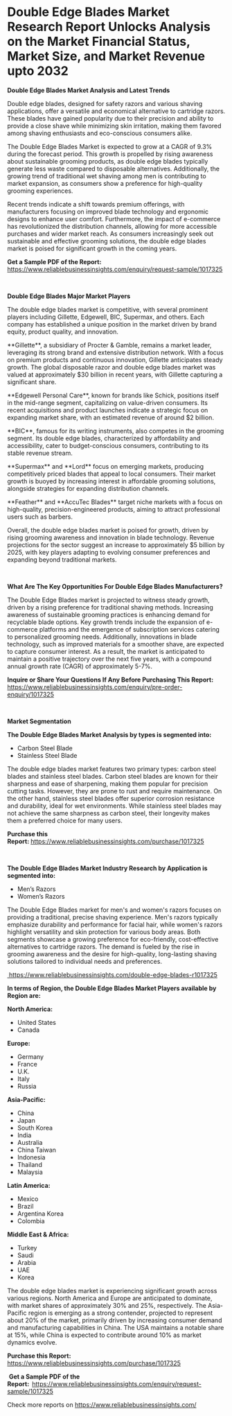 <p><h1>Double Edge Blades Market Research Report Unlocks Analysis on the Market Financial Status, Market Size, and Market Revenue upto 2032</h1></p><p><strong>Double Edge Blades Market Analysis and Latest Trends</strong></p>
<p><p>Double edge blades, designed for safety razors and various shaving applications, offer a versatile and economical alternative to cartridge razors. These blades have gained popularity due to their precision and ability to provide a close shave while minimizing skin irritation, making them favored among shaving enthusiasts and eco-conscious consumers alike.</p><p>The Double Edge Blades Market is expected to grow at a CAGR of 9.3% during the forecast period. This growth is propelled by rising awareness about sustainable grooming products, as double edge blades typically generate less waste compared to disposable alternatives. Additionally, the growing trend of traditional wet shaving among men is contributing to market expansion, as consumers show a preference for high-quality grooming experiences.</p><p>Recent trends indicate a shift towards premium offerings, with manufacturers focusing on improved blade technology and ergonomic designs to enhance user comfort. Furthermore, the impact of e-commerce has revolutionized the distribution channels, allowing for more accessible purchases and wider market reach. As consumers increasingly seek out sustainable and effective grooming solutions, the double edge blades market is poised for significant growth in the coming years.</p></p>
<p><strong>Get a Sample PDF of the Report:&nbsp;</strong> <a href="https://www.reliablebusinessinsights.com/enquiry/request-sample/1017325?utm_campaign=2244&utm_medium=2&utm_source=Github&utm_content=ia&utm_term=06022025&utm_id=double-edge-blades">https://www.reliablebusinessinsights.com/enquiry/request-sample/1017325</a></p>
<p>&nbsp;</p>
<p><strong>Double Edge Blades Major Market Players</strong></p>
<p><p>The double edge blades market is competitive, with several prominent players including Gillette, Edgewell, BIC, Supermax, and others. Each company has established a unique position in the market driven by brand equity, product quality, and innovation.</p><p>**Gillette**, a subsidiary of Procter & Gamble, remains a market leader, leveraging its strong brand and extensive distribution network. With a focus on premium products and continuous innovation, Gillette anticipates steady growth. The global disposable razor and double edge blades market was valued at approximately $30 billion in recent years, with Gillette capturing a significant share.</p><p>**Edgewell Personal Care**, known for brands like Schick, positions itself in the mid-range segment, capitalizing on value-driven consumers. Its recent acquisitions and product launches indicate a strategic focus on expanding market share, with an estimated revenue of around $2 billion.</p><p>**BIC**, famous for its writing instruments, also competes in the grooming segment. Its double edge blades, characterized by affordability and accessibility, cater to budget-conscious consumers, contributing to its stable revenue stream.</p><p>**Supermax** and **Lord** focus on emerging markets, producing competitively priced blades that appeal to local consumers. Their market growth is buoyed by increasing interest in affordable grooming solutions, alongside strategies for expanding distribution channels.</p><p>**Feather** and **AccuTec Blades** target niche markets with a focus on high-quality, precision-engineered products, aiming to attract professional users such as barbers.</p><p>Overall, the double edge blades market is poised for growth, driven by rising grooming awareness and innovation in blade technology. Revenue projections for the sector suggest an increase to approximately $5 billion by 2025, with key players adapting to evolving consumer preferences and expanding beyond traditional markets.</p></p>
<p>&nbsp;</p>
<p><strong>What Are The Key Opportunities For Double Edge Blades Manufacturers?</strong></p>
<p><p>The Double Edge Blades market is projected to witness steady growth, driven by a rising preference for traditional shaving methods. Increasing awareness of sustainable grooming practices is enhancing demand for recyclable blade options. Key growth trends include the expansion of e-commerce platforms and the emergence of subscription services catering to personalized grooming needs. Additionally, innovations in blade technology, such as improved materials for a smoother shave, are expected to capture consumer interest. As a result, the market is anticipated to maintain a positive trajectory over the next five years, with a compound annual growth rate (CAGR) of approximately 5-7%.</p></p>
<p><strong>Inquire or Share Your Questions If Any Before Purchasing This Report:</strong> <a href="https://www.reliablebusinessinsights.com/enquiry/pre-order-enquiry/1017325?utm_campaign=2244&utm_medium=2&utm_source=Github&utm_content=ia&utm_term=06022025&utm_id=double-edge-blades">https://www.reliablebusinessinsights.com/enquiry/pre-order-enquiry/1017325</a></p>
<p>&nbsp;</p>
<p><strong>Market Segmentation</strong></p>
<p><strong>The Double Edge Blades Market Analysis by types is segmented into:</strong></p>
<p><ul><li>Carbon Steel Blade</li><li>Stainless Steel Blade</li></ul></p>
<p><p>The double edge blades market features two primary types: carbon steel blades and stainless steel blades. Carbon steel blades are known for their sharpness and ease of sharpening, making them popular for precision cutting tasks. However, they are prone to rust and require maintenance. On the other hand, stainless steel blades offer superior corrosion resistance and durability, ideal for wet environments. While stainless steel blades may not achieve the same sharpness as carbon steel, their longevity makes them a preferred choice for many users.</p></p>
<p><strong>Purchase this Report:&nbsp;</strong><a href="https://www.reliablebusinessinsights.com/purchase/1017325?utm_campaign=2244&utm_medium=2&utm_source=Github&utm_content=ia&utm_term=06022025&utm_id=double-edge-blades">https://www.reliablebusinessinsights.com/purchase/1017325</a></p>
<p>&nbsp;</p>
<p><strong>The Double Edge Blades Market Industry Research by Application is segmented into:</strong></p>
<p><ul><li>Men’s Razors</li><li>Women’s Razors</li></ul></p>
<p><p>The Double Edge Blades market for men's and women's razors focuses on providing a traditional, precise shaving experience. Men's razors typically emphasize durability and performance for facial hair, while women's razors highlight versatility and skin protection for various body areas. Both segments showcase a growing preference for eco-friendly, cost-effective alternatives to cartridge razors. The demand is fueled by the rise in grooming awareness and the desire for high-quality, long-lasting shaving solutions tailored to individual needs and preferences.</p></p>
<p><a href="https://www.reliablebusinessinsights.com/double-edge-blades-r1017325?utm_campaign=2244&utm_medium=2&utm_source=Github&utm_content=ia&utm_term=06022025&utm_id=double-edge-blades">&nbsp;https://www.reliablebusinessinsights.com/double-edge-blades-r1017325</a></p>
<p><strong>In terms of Region, the Double Edge Blades Market Players available by Region are:</strong></p>
<p>
    <p> <strong> North America: </strong>
        <ul>
            <li>United States</li>
            <li>Canada</li>
        </ul>
        </p> 
    <p> <strong> Europe: </strong>
        <ul>
            <li>Germany</li>
            <li>France</li>
            <li>U.K.</li>
            <li>Italy</li>
            <li>Russia</li>
        </ul>
        </p> 
    <p> <strong> Asia-Pacific: </strong>
        <ul>
            <li>China</li>
            <li>Japan</li>
            <li>South Korea</li>
            <li>India</li>
            <li>Australia</li>
            <li>China Taiwan</li>
            <li>Indonesia</li>
            <li>Thailand</li>
            <li>Malaysia</li>
        </ul>
        </p> 
    <p> <strong> Latin America: </strong>
        <ul>
            <li>Mexico</li>
            <li>Brazil</li>
            <li>Argentina Korea</li>
            <li>Colombia</li>
        </ul>
        </p> 
    <p> <strong> Middle East & Africa: </strong>
        <ul>
            <li>Turkey</li>
            <li>Saudi</li>
            <li>Arabia</li>
            <li>UAE</li>
            <li>Korea</li>
        </ul>
    </p>
    </p>
<p><p>The double edge blades market is experiencing significant growth across various regions. North America and Europe are anticipated to dominate, with market shares of approximately 30% and 25%, respectively. The Asia-Pacific region is emerging as a strong contender, projected to represent about 20% of the market, primarily driven by increasing consumer demand and manufacturing capabilities in China. The USA maintains a notable share at 15%, while China is expected to contribute around 10% as market dynamics evolve.</p></p>
<p><strong>Purchase this Report: </strong><a href="https://www.reliablebusinessinsights.com/purchase/1017325?utm_campaign=2244&utm_medium=2&utm_source=Github&utm_content=ia&utm_term=06022025&utm_id=double-edge-blades">https://www.reliablebusinessinsights.com/purchase/1017325</a></p>
<p>&nbsp;<strong>Get a Sample PDF of the Report:&nbsp;&nbsp;</strong><a href="https://www.reliablebusinessinsights.com/enquiry/request-sample/1017325?utm_campaign=2244&utm_medium=2&utm_source=Github&utm_content=ia&utm_term=06022025&utm_id=double-edge-blades">https://www.reliablebusinessinsights.com/enquiry/request-sample/1017325</a></p>
<p><strong></strong></p>
<p>Check more reports on <a href="https://www.reliablebusinessinsights.com/?utm_campaign=2244&utm_medium=2&utm_source=Github&utm_content=ia&utm_term=06022025&utm_id=double-edge-blades">https://www.reliablebusinessinsights.com/</a></p>